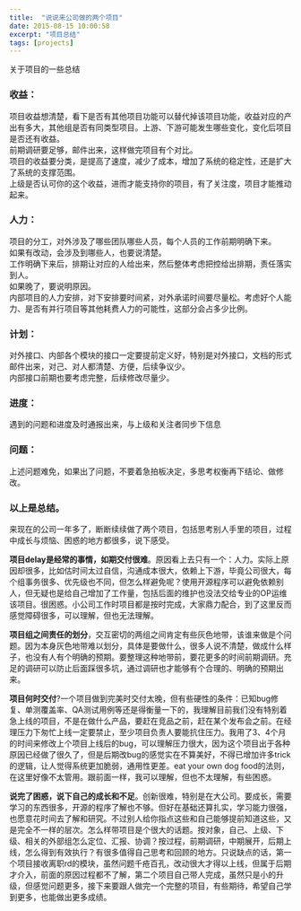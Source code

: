 ```yaml
---
title:  "说说来公司做的两个项目"
date: 2015-08-15 10:00:58
excerpt: "项目总结"
tags: [projects]
---
```


关于项目的一些总结

<!--more-->

### 收益：
项目收益想清楚，看下是否有其他项目功能可以替代掉该项目功能，收益对应的产出有多大，其他组是否有同类型项目。上游、下游可能发生哪些变化，变化后项目是否还有收益。  
前期调研要足够，邮件出来，这样做完项目有个对比。  
项目的收益要分类，是提高了速度，减少了成本，增加了系统的稳定性，还是扩大了系统的支撑范围。  
上级是否认可你的这个收益，进而才能支持你的项目，有了关注度，项目才能推动起来。  

### 人力：
项目的分工，对外涉及了哪些团队哪些人员，每个人员的工作前期明确下来。  
如果有改动，会涉及到哪些人，也要说清楚。  
工作明确下来后，排期让对应的人给出来，然后整体考虑把控给出排期，责任落实到人。   
如果晚了，要说明原因。  
内部项目的人力安排，对下安排要时间紧，对外承诺时间要尽量松。考虑好个人能力、是否有并行项目等其他耗费人力的可能性，这部分会占多少比例。   

### 计划：
对外接口、内部各个模块的接口一定要提前定义好，特别是对外接口，文档的形式邮件出来，对己、对人都清楚、方便，后续争议少。  
内部接口前期也要考虑完整，后续修改尽量少。   

### 进度：
遇到的问题和进度及时通报出来，与上级和关注者同步下信息  

### 问题：
上述问题难免，如果出了问题，不要着急拍板决定，多思考权衡再下结论、做修改。

### 以上是总结。
来现在的公司一年多了，断断续续做了两个项目，包括思考别人手里的项目，过程中成长与烦恼、困惑的地方都很多，说下感受。  

__项目delay是经常的事情，如期交付很难__。原因看上去只有一个：人力。实际上原因却很多，比如估时间太过自信，沟通成本很大，依赖上下游，毕竟公司很大，每个组事务很多、优先级也不同，但怎么样避免呢？使用开源程序可以避免依赖别人，但无疑也是给自己增加了工作量，包括后面的维护也没法交给专业的OP运维该项目。很困惑。小公司工作时项目都是按时完成，大家鼎力配合，到了这里反而感觉障碍很多，可以理解，但也无法理解。  

__项目组之间责任的划分__，交互密切的两组之间肯定有些灰色地带，该谁来做是个问题。因为本身灰色地带难以划分，具体是要做什么，很多人说不清楚，做成什么样子，也没有人有个明确的预期。要整理这种地带前，要花更多的时间前期调研。充足的调研可以防止后面踩很多坑，通过调研也才能够有个合理的、明确的预期出来。  

__项目何时交付__?一个项目做到完美时交付太晚，但有些硬性的条件：已知bug修复、单测覆盖率、QA测试用例等还是得衡量一下的，我理解目前我们没有特别着急上线的项目，不是在做什么产品，要赶在竞品之前，赶在某个发布会之前。在经理压力下匆忙上线一定要禁止，至少项目负责人要能抗住压力。我用了3、4个月的时间来修改上个项目上线后的bug，可以理解压力很大，因为这个项目出于各种原因已经做了很久了，但是后期改bug的感觉实在不算美好，不得已增加许多trick的逻辑，让人觉得系统更加脆弱，通用性更差。eat your own dog food的法则，在这里好像不太管用。跟前面一样，我可以理解，但也不太理解，有些困惑。  

__说完了困惑，说下自己的成长和不足__。创新很难，特别是在大公司。要成长，需要学习的东西很多，开源的程序了解也不够。但好在基础还算扎实，学习能力很强，也愿意花时间去了解和研究。不过别人给你指点这些和自己能够提前知道这些，又是完全不一样的层次。怎么样带项目是个很大的话题。按对象，自己、上级、下级、相关的外部组怎么定位、汇报、协调？按过程，前期调研，中期展开，后期上线，怎么得到有效执行？有很多值得自己思考和回顾的地方。只说缺点的话，第一个项目接收离职rd的模块，虽然问题千疮百孔，改动很大才得以上线，但属于后期才介入，前面的原因过程都不了解，第二个项目自己带人完成，虽然只是小的升级，但感觉问题更多，接下来要跟人做完一个完整的项目，有些期待，希望自己学到更多，也能做出更多成绩。  
